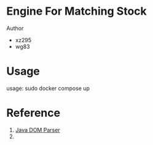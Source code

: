 # Engine For Matching Stock
Author
* xz295
* wg83

# Usage
usage: sudo docker compose up



# Reference
1. [Java DOM Parser](https://www.tutorialspoint.com/java_xml/java_dom_parse_document.htm)
2. 
